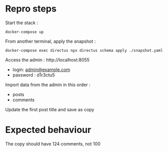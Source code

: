 # Repro steps
Start the stack :

```
docker-compose up
```

From another terminal, apply the snapshot :

```
docker-compose exec directus npx directus schema apply ./snapshot.yaml
```

Access the admin : http://localhost:8055

- login: admin@example.com
- password : d1r3ctu5

Import data from the admin in this order : 
- posts
- comments

Update the first post title and save as copy

# Expected behaviour

The copy should have 124 comments, not 100






